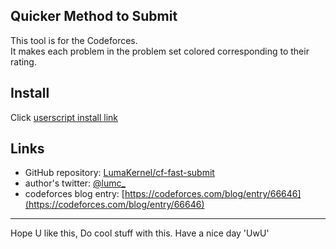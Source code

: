 ## Quicker Method to Submit

This tool is for the Codeforces.  
It makes each problem in the problem set colored corresponding to their rating.

## Install

Click [userscript install link](https://github.com/LumaKernel/cf-fast-submit/raw/master/main.user.js)

## Links

* GitHub repository: [LumaKernel/cf-fast-submit](https://github.com/LumaKernel/cf-fast-submit)
* author's twitter: [@lumc_](https://twitter.com/lumc_)
* codeforces blog entry: [https://codeforces.com/blog/entry/66646](https://codeforces.com/blog/entry/66646)

---

Hope U like this, Do cool stuff with this.
Have a nice day 'UwU'

